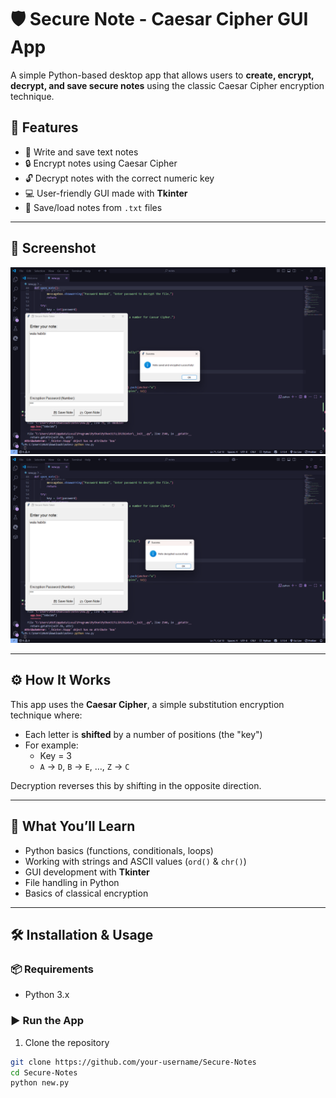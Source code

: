 # 🛡️ Secure Note  - Caesar Cipher GUI App

A simple Python-based desktop app that allows users to **create, encrypt, decrypt, and save secure notes** using the classic Caesar Cipher encryption technique.

## 🔐 Features

- 📝 Write and save text notes
- 🔒 Encrypt notes using Caesar Cipher
- 🔓 Decrypt notes with the correct numeric key
- 💻 User-friendly GUI made with **Tkinter**
- 📁 Save/load notes from `.txt` files

---

## 📸 Screenshot

![Secure Note Taker GUI](pic/pic1.png)
![Secure Note Taker GUI](pic/pic2.png)<!-- Replace with actual screenshot if available -->

---

## ⚙️ How It Works

This app uses the **Caesar Cipher**, a simple substitution encryption technique where:
- Each letter is **shifted** by a number of positions (the "key")
- For example:  
  - Key = 3  
  - `A` → `D`, `B` → `E`, …, `Z` → `C`

Decryption reverses this by shifting in the opposite direction.

---

## 🧠 What You’ll Learn

- Python basics (functions, conditionals, loops)
- Working with strings and ASCII values (`ord()` & `chr()`)
- GUI development with **Tkinter**
- File handling in Python
- Basics of classical encryption

---

## 🛠️ Installation & Usage

### 📦 Requirements

- Python 3.x

### ▶️ Run the App

1. Clone the repository
```bash
git clone https://github.com/your-username/Secure-Notes
cd Secure-Notes
python new.py
